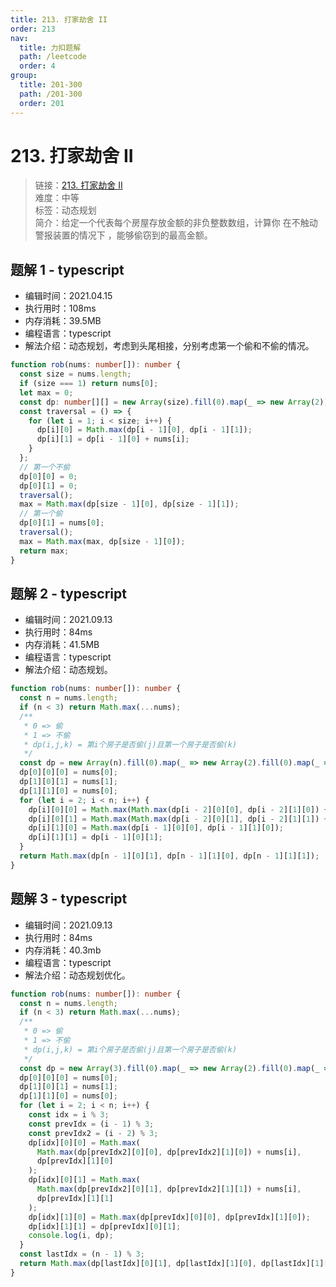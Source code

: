 ```yaml
---
title: 213. 打家劫舍 II
order: 213
nav:
  title: 力扣题解
  path: /leetcode
  order: 4
group:
  title: 201-300
  path: /201-300
  order: 201
---
```


# 213. 打家劫舍 II

> 链接：[213. 打家劫舍 II](https://leetcode-cn.com/problems/house-robber-ii/)  
> 难度：中等  
> 标签：动态规划  
> 简介：给定一个代表每个房屋存放金额的非负整数数组，计算你 在不触动警报装置的情况下 ，能够偷窃到的最高金额。

## 题解 1 - typescript

- 编辑时间：2021.04.15
- 执行用时：108ms
- 内存消耗：39.5MB
- 编程语言：typescript
- 解法介绍：动态规划，考虑到头尾相接，分别考虑第一个偷和不偷的情况。

```typescript
function rob(nums: number[]): number {
  const size = nums.length;
  if (size === 1) return nums[0];
  let max = 0;
  const dp: number[][] = new Array(size).fill(0).map(_ => new Array(2));
  const traversal = () => {
    for (let i = 1; i < size; i++) {
      dp[i][0] = Math.max(dp[i - 1][0], dp[i - 1][1]);
      dp[i][1] = dp[i - 1][0] + nums[i];
    }
  };
  // 第一个不偷
  dp[0][0] = 0;
  dp[0][1] = 0;
  traversal();
  max = Math.max(dp[size - 1][0], dp[size - 1][1]);
  // 第一个偷
  dp[0][1] = nums[0];
  traversal();
  max = Math.max(max, dp[size - 1][0]);
  return max;
}
```

## 题解 2 - typescript

- 编辑时间：2021.09.13
- 执行用时：84ms
- 内存消耗：41.5MB
- 编程语言：typescript
- 解法介绍：动态规划。

```typescript
function rob(nums: number[]): number {
  const n = nums.length;
  if (n < 3) return Math.max(...nums);
  /**
   * 0 => 偷
   * 1 => 不偷
   * dp(i,j,k) = 第i个房子是否偷(j)且第一个房子是否偷(k)
   */
  const dp = new Array(n).fill(0).map(_ => new Array(2).fill(0).map(_ => new Array(2).fill(0)));
  dp[0][0][0] = nums[0];
  dp[1][0][1] = nums[1];
  dp[1][1][0] = nums[0];
  for (let i = 2; i < n; i++) {
    dp[i][0][0] = Math.max(Math.max(dp[i - 2][0][0], dp[i - 2][1][0]) + nums[i], dp[i - 1][1][0]);
    dp[i][0][1] = Math.max(Math.max(dp[i - 2][0][1], dp[i - 2][1][1]) + nums[i], dp[i - 1][1][1]);
    dp[i][1][0] = Math.max(dp[i - 1][0][0], dp[i - 1][1][0]);
    dp[i][1][1] = dp[i - 1][0][1];
  }
  return Math.max(dp[n - 1][0][1], dp[n - 1][1][0], dp[n - 1][1][1]);
}
```

## 题解 3 - typescript

- 编辑时间：2021.09.13
- 执行用时：84ms
- 内存消耗：40.3mb
- 编程语言：typescript
- 解法介绍：动态规划优化。

```typescript
function rob(nums: number[]): number {
  const n = nums.length;
  if (n < 3) return Math.max(...nums);
  /**
   * 0 => 偷
   * 1 => 不偷
   * dp(i,j,k) = 第i个房子是否偷(j)且第一个房子是否偷(k)
   */
  const dp = new Array(3).fill(0).map(_ => new Array(2).fill(0).map(_ => new Array(2).fill(0)));
  dp[0][0][0] = nums[0];
  dp[1][0][1] = nums[1];
  dp[1][1][0] = nums[0];
  for (let i = 2; i < n; i++) {
    const idx = i % 3;
    const prevIdx = (i - 1) % 3;
    const prevIdx2 = (i - 2) % 3;
    dp[idx][0][0] = Math.max(
      Math.max(dp[prevIdx2][0][0], dp[prevIdx2][1][0]) + nums[i],
      dp[prevIdx][1][0]
    );
    dp[idx][0][1] = Math.max(
      Math.max(dp[prevIdx2][0][1], dp[prevIdx2][1][1]) + nums[i],
      dp[prevIdx][1][1]
    );
    dp[idx][1][0] = Math.max(dp[prevIdx][0][0], dp[prevIdx][1][0]);
    dp[idx][1][1] = dp[prevIdx][0][1];
    console.log(i, dp);
  }
  const lastIdx = (n - 1) % 3;
  return Math.max(dp[lastIdx][0][1], dp[lastIdx][1][0], dp[lastIdx][1][1]);
}
```
